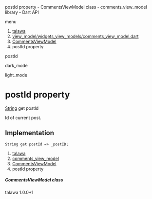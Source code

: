 




postId property - CommentsViewModel class - comments\_view\_model library - Dart API







menu

1. [talawa](../../index.html)
2. [view\_model/widgets\_view\_models/comments\_view\_model.dart](../../file-___home_harshil_Desktop_open-source_palisadoes_talawa_lib_view_model_widgets_view_models_comments_view_model/)
3. [CommentsViewModel](../../file-___home_harshil_Desktop_open-source_palisadoes_talawa_lib_view_model_widgets_view_models_comments_view_model/CommentsViewModel-class.html)
4. postId property

postId


dark\_mode

light\_mode




# postId property


[String](https://api.flutter.dev/flutter/dart-core/String-class.html)
get
postId

Id of current post.


## Implementation

```
String get postId => _postID;
```


 


1. [talawa](../../index.html)
2. [comments\_view\_model](../../file-___home_harshil_Desktop_open-source_palisadoes_talawa_lib_view_model_widgets_view_models_comments_view_model/)
3. [CommentsViewModel](../../file-___home_harshil_Desktop_open-source_palisadoes_talawa_lib_view_model_widgets_view_models_comments_view_model/CommentsViewModel-class.html)
4. postId property

##### CommentsViewModel class





talawa
1.0.0+1






